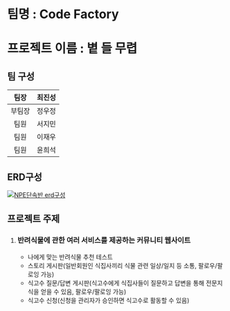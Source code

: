 # 팀명 : Code Factory

# 프로젝트 이름 : 볕 들 무렵

## 팀 구성

|팀장|최진성|           
|:--:|:--:|
|부팀장|정우정| 
|팀원|서지민| 
|팀원|이재우| 
|팀원|윤희석| 

## ERD구성

[![NPE단속반 erd구성](./src/main/resources/static/img/Spring_Erd.png)](https://dbdiagram.io/d/647f4f07722eb774947ee12c)

## 프로젝트 주제

1. ### 반려식물에 관한 여러 서비스를 제공하는 커뮤니티 웹사이트
    - 나에게 맞는 반려식물 추천 테스트
    - 스토리 게시판(일반회원인 식집사끼리 식물 관련 일상/일지 등 소통, 팔로우/팔로잉 가능)
    - 식고수 질문/답변 게시판(식고수에게 식집사들이 질문하고 답변을 통해 전문지식을 얻을 수 있음, 팔로우/팔로잉 가능)
    - 식고수 신청(신청을 관리자가 승인하면 식고수로 활동할 수 있음)
      

